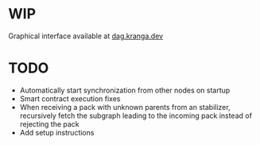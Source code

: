 # WIP
Graphical interface available at [dag.kranga.dev](https://dag.kranga.dev)

# TODO
* Automatically start synchronization from other nodes on startup
* Smart contract execution fixes
* When receiving a pack with unknown parents from an stabilizer, recursively fetch the subgraph leading to the incoming pack instead of rejecting the pack
* Add setup instructions